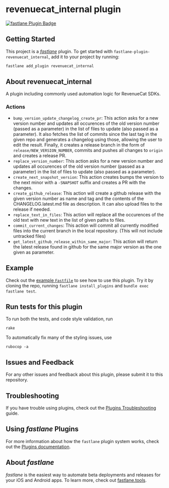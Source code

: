 # revenuecat_internal plugin

[![fastlane Plugin Badge](https://rawcdn.githack.com/fastlane/fastlane/master/fastlane/assets/plugin-badge.svg)](https://rubygems.org/gems/fastlane-plugin-revenuecat_internal)

## Getting Started

This project is a [_fastlane_](https://github.com/fastlane/fastlane) plugin. To get started with `fastlane-plugin-revenuecat_internal`, add it to your project by running:

```bash
fastlane add_plugin revenuecat_internal
```

## About revenuecat_internal

A plugin including commonly used automation logic for RevenueCat SDKs.

### Actions

- `bump_version_update_changelog_create_pr`: This action asks for a new version number and updates all occurences of the old version number (passed as a parameter) in the list of files to update (also passed as a parameter). It also fetches the list of commits since the last tag in the given repo and generates a changelog using those, allowing the user to edit the result. Finally, it creates a release branch in the form of `release/NEW_VERSION_NUMBER`, commits and pushes all changes to `origin` and creates a release PR.
- `replace_version_number`: This action asks for a new version number and updates all occurences of the old version number (passed as a parameter) in the list of files to update (also passed as a parameter).
- `create_next_snapshot_version`: This action creates bumps the version to the next minor with a `-SNAPSHOT` suffix and creates a PR with the changes.
- `create_github_release`: This action will create a github release with the given version number as name and tag and the contents of the CHANGELOG.latest.md file as description. It can also upload files to the release if needed.
- `replace_text_in_files`: This action will replace all the occurences of the old text with new text in the list of given paths to files.
- `commit_current_changes`: This action will commit all currently modified files into the current branch in the local repository. (This will not include untracked files)
- `get_latest_github_release_within_same_major`: This action will return the latest release found in github for the same major version as the one given as parameter.

## Example

Check out the [example `Fastfile`](fastlane/Fastfile) to see how to use this plugin. Try it by cloning the repo, running `fastlane install_plugins` and `bundle exec fastlane test`.

## Run tests for this plugin

To run both the tests, and code style validation, run

```
rake
```

To automatically fix many of the styling issues, use
```
rubocop -a
```

## Issues and Feedback

For any other issues and feedback about this plugin, please submit it to this repository.

## Troubleshooting

If you have trouble using plugins, check out the [Plugins Troubleshooting](https://docs.fastlane.tools/plugins/plugins-troubleshooting/) guide.

## Using _fastlane_ Plugins

For more information about how the `fastlane` plugin system works, check out the [Plugins documentation](https://docs.fastlane.tools/plugins/create-plugin/).

## About _fastlane_

_fastlane_ is the easiest way to automate beta deployments and releases for your iOS and Android apps. To learn more, check out [fastlane.tools](https://fastlane.tools).
